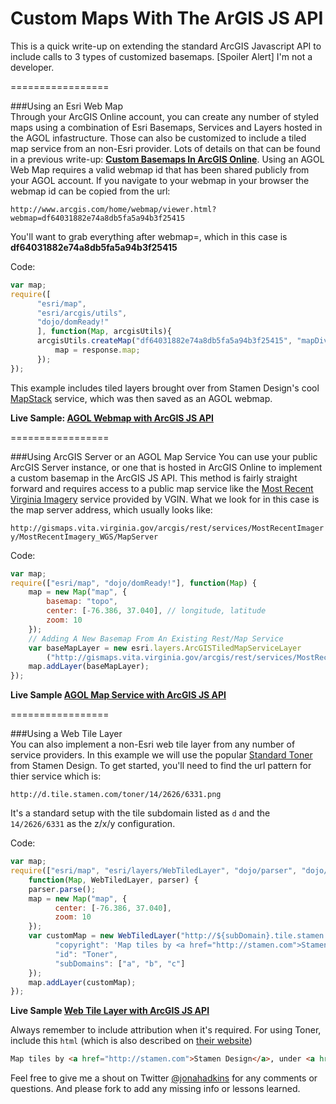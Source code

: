 Custom Maps With The ArGIS JS API
=================

This is a quick write-up on extending the standard ArcGIS Javascript API to include calls to
3 types of customized basemaps. [Spoiler Alert] I'm not a developer.

=================

###Using an Esri Web Map  
Through your ArcGIS Online account, you can create any number of styled maps using a combination
of Esri Basemaps, Services and Layers hosted in the AGOL infastructure. Those can also be
customized to include a tiled map service from an non-Esri provider. Lots of details on that
can be found in a previous write-up: **[Custom Basemaps In ArcGIS Online](https://github.com/jonahadkins/Custom-Basemaps-In-AGOL)**. Using an AGOL Web Map requires
a valid webmap id that has been shared publicly from your AGOL account. If you navigate to your
webmap in your browser the webmap id can be copied from the url:  

`http://www.arcgis.com/home/webmap/viewer.html?webmap=df64031882e74a8db5fa5a94b3f25415`

You'll want to grab everything after webmap=, which in this case is **df64031882e74a8db5fa5a94b3f25415**


Code:  
```javascript
var map;  
require([  
      "esri/map",  
      "esri/arcgis/utils",  
      "dojo/domReady!"  
      ], function(Map, arcgisUtils){
      arcgisUtils.createMap("df64031882e74a8db5fa5a94b3f25415", "mapDiv").then(function (response) {
          map = response.map;
      });
});
  ```  
This example includes tiled layers brought over from Stamen Design's cool [MapStack](http://mapstack.stamen.com/) service, which was then saved as an AGOL webmap.

**Live Sample: [AGOL Webmap with ArcGIS JS API](http://jonahadkins.github.io/ags-js-custom-map/agol_webmap.html)**  

=================  

###Using ArcGIS Server or an AGOL Map Service
You can use your public ArcGIS Server instance, or one that is hosted in ArcGIS Online to implement
a custom basemap in the ArcGIS JS API. This method is fairly straight forward and
requires access to a public map service like the [Most Recent Virginia Imagery](http://www.arcgis.com/home/item.html?id=7780125c142c450cb8f6b4db4d121806) service provided by VGIN.
What we look for in this case is the map server address, which usually looks like:  

`http://gismaps.vita.virginia.gov/arcgis/rest/services/MostRecentImagery/MostRecentImagery_WGS/MapServer`  

Code:
```javascript
var map;
require(["esri/map", "dojo/domReady!"], function(Map) {
    map = new Map("map", {
        basemap: "topo",
        center: [-76.386, 37.040], // longitude, latitude
        zoom: 10
    });
    // Adding A New Basemap From An Existing Rest/Map Service
    var baseMapLayer = new esri.layers.ArcGISTiledMapServiceLayer
        ("http://gismaps.vita.virginia.gov/arcgis/rest/services/MostRecentImagery/MostRecentImagery_WGS/MapServer");
    map.addLayer(baseMapLayer);
});
```  
**Live Sample [AGOL Map Service with ArcGIS JS API](http://jonahadkins.github.io/ags-js-custom-map/custom_map_service.html)**  

=================

###Using a Web Tile Layer  
You can also implement a non-Esri web tile layer from any number of service providers. In this example
we will use the popular [Standard Toner](http://maps.stamen.com/#toner/12/37.7706/-122.3782) from Stamen
Design. To get started, you'll need to find the url pattern for thier service which is:

`http://d.tile.stamen.com/toner/14/2626/6331.png`  

It's a standard setup with the tile subdomain listed as `d` and the `14/2626/6331` as the z/x/y configuration.

Code:  

```javascript
var map;
require(["esri/map", "esri/layers/WebTiledLayer", "dojo/parser", "dojo/domReady!"],
    function(Map, WebTiledLayer, parser) {
    parser.parse();
    map = new Map("map", {
          center: [-76.386, 37.040],
          zoom: 10
    });
    var customMap = new WebTiledLayer("http://${subDomain}.tile.stamen.com/toner/${level}/${col}/${row}.png", {
          "copyright": 'Map tiles by <a href="http://stamen.com">Stamen Design</a>, under <a href="http://creativecommons.org/licenses/by/3.0">CC BY 3.0</a>. Data by <a href="http://openstreetmap.org">OpenStreetMap</a>, under <a href="http://www.openstreetmap.org/copyright">ODbL</a>.',
          "id": "Toner",
          "subDomains": ["a", "b", "c"]
    });
    map.addLayer(customMap);
});
```  
**Live Sample [Web Tile Layer with ArcGIS JS API](http://jonahadkins.github.io/ags-js-custom-map/toner_tile_layer.html)**

Always remember to include attribution when it's required. For using Toner, include this `html` (which is also described on [their website](http://maps.stamen.com/#watercolor/12/37.7706/-122.3782))

```html
Map tiles by <a href="http://stamen.com">Stamen Design</a>, under <a href="http://creativecommons.org/licenses/by/3.0">CC BY 3.0</a>. Data by <a href="http://openstreetmap.org">OpenStreetMap</a>, under <a href="http://www.openstreetmap.org/copyright">ODbL</a>
```

Feel free to give me a shout on Twitter [@jonahadkins](https://twitter.com/jonahadkins) for any comments or questions. And please fork to add any missing info or lessons learned.


